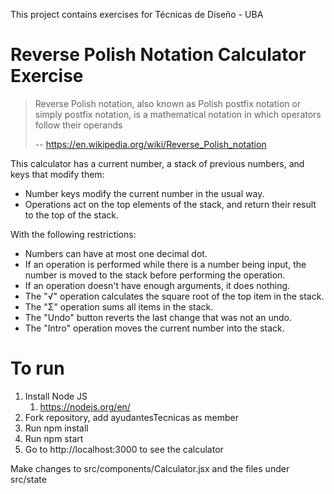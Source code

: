 This project contains exercises for Técnicas de Diseño - UBA

# Reverse Polish Notation Calculator Exercise

> Reverse Polish notation, also known as Polish postfix notation or simply postfix notation, is a mathematical notation in which operators follow their operands
>
> -- https://en.wikipedia.org/wiki/Reverse_Polish_notation

This calculator has a current number, a stack of previous numbers, and keys that modify them:

- Number keys modify the current number in the usual way.
- Operations act on the top elements of the stack, and return their result to the top of the stack.

With the following restrictions:

- Numbers can have at most one decimal dot.
- If an operation is performed while there is a number being input, the number is moved to the stack before performing the operation.
- If an operation doesn't have enough arguments, it does nothing.
- The "√" operation calculates the square root of the top item in the stack.
- The "Σ" operation sums all items in the stack.
- The "Undo" button reverts the last change that was not an undo.
- The "Intro" operation moves the current number into the stack.

# To run

1. Install Node JS
   1. https://nodejs.org/en/
2. Fork repository, add ayudantesTecnicas as member
3. Run npm install
4. Run npm start
5. Go to http://localhost:3000 to see the calculator

Make changes to src/components/Calculator.jsx and the files under src/state
